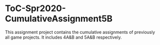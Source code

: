 # ToC-Spr2020-CumulativeAssignment5B
This assignment project contains the cumulative assignments of previously all game projects. It includes 4A&amp;B and 5A&amp;B respectively. 
